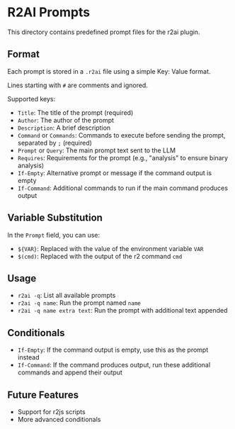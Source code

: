# R2AI Prompts

This directory contains predefined prompt files for the r2ai plugin.

## Format

Each prompt is stored in a `.r2ai` file using a simple Key: Value format.

Lines starting with `#` are comments and ignored.

Supported keys:

- `Title`: The title of the prompt (required)
- `Author`: The author of the prompt
- `Description`: A brief description
- `Command` or `Commands`: Commands to execute before sending the prompt, separated by `;` (required)
- `Prompt` or `Query`: The main prompt text sent to the LLM
- `Requires`: Requirements for the prompt (e.g., "analysis" to ensure binary analysis)
- `If-Empty`: Alternative prompt or message if the command output is empty
- `If-Command`: Additional commands to run if the main command produces output

## Variable Substitution

In the `Prompt` field, you can use:

- `${VAR}`: Replaced with the value of the environment variable `VAR`
- `$(cmd)`: Replaced with the output of the r2 command `cmd`

## Usage

- `r2ai -q`: List all available prompts
- `r2ai -q name`: Run the prompt named `name`
- `r2ai -q name extra text`: Run the prompt with additional text appended

## Conditionals

- `If-Empty`: If the command output is empty, use this as the prompt instead
- `If-Command`: If the command produces output, run these additional commands and append their output

## Future Features

- Support for r2js scripts
- More advanced conditionals
